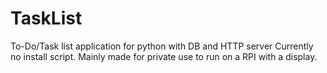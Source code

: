 # TaskList
To-Do/Task list application for python with DB and HTTP server
Currently no install script. Mainly made for private use to run on a RPI with a display.
